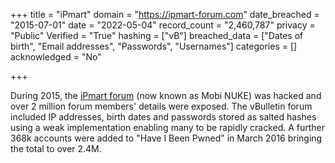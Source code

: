 +++
title = "iPmart"
domain = "https://ipmart-forum.com"
date_breached = "2015-07-01"
date = "2022-05-04"
record_count = "2,460,787"
privacy = "Public"
Verified = "True"
hashing = ["vB"]
breached_data = ["Dates of birth", "Email addresses", "Passwords", "Usernames"]
categories = []
acknowledged = "No"

+++

During 2015, the <a href="http://ipmart-forum.com" target="_blank" rel="noopener">iPmart forum</a> (now known as Mobi NUKE) was hacked and over 2 million forum members' details were exposed. The vBulletin forum included IP addresses, birth dates and passwords stored as salted hashes using a weak implementation enabling many to be rapidly cracked. A further 368k accounts were added to &quot;Have I Been Pwned&quot; in March 2016 bringing the total to over 2.4M.
